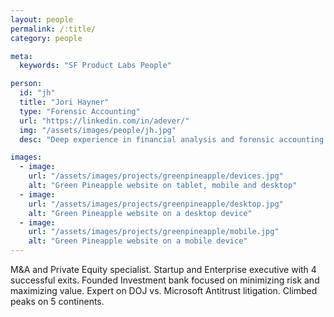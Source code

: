 ```yaml
---
layout: people
permalink: /:title/
category: people

meta:
  keywords: "SF Product Labs People"

person:
  id: "jh"
  title: "Jori Hayner"
  type: "Forensic Accounting"
  url: "https://linkedin.com/in/adever/"
  img: "/assets/images/people/jh.jpg"
  desc: "Deep experience in financial analysis and forensic accounting. Wonderful at translating your growth ideas into a dynamic business model. She's quantified damages in some of the nation’s largest lawsuits, and understands risk mitigation and costs of non-compliance."

images:
  - image:
    url: "/assets/images/projects/greenpineapple/devices.jpg"
    alt: "Green Pineapple website on tablet, mobile and desktop"
  - image:
    url: "/assets/images/projects/greenpineapple/desktop.jpg"
    alt: "Green Pineapple website on a desktop device"
  - image:
    url: "/assets/images/projects/greenpineapple/mobile.jpg"
    alt: "Green Pineapple website on a mobile device"
---
```

<p>M&A and Private Equity specialist. Startup and Enterprise executive with 4 successful exits. Founded Investment bank focused on minimizing risk and maximizing value. Expert on DOJ vs. Microsoft Antitrust litigation. Climbed peaks on 5 continents.</p>